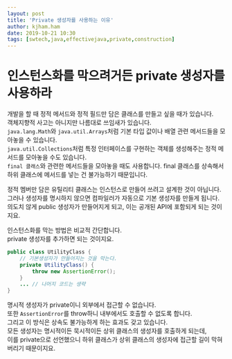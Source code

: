```yaml
---
layout: post
title: 'Private 생성자를 사용하는 이유'
author: kjham.ham
date: 2019-10-21 10:30
tags: [swtech,java,effectivejava,private,construction]
---
```


# 인스턴스화를 막으려거든 private 생성자를 사용하라  

개발을 할 때 정적 메서드와 정적 필드만 담은 클래스를 만들고 싶을 때가 있습니다.  
객체지향적 사고는 아니지만 나름대로 쓰임새가 있습니다.  
`java.lang.Math`와 `java.util.Arrays`처럼 기본 타입 값이나 배열 관련 메서드들을 모아놓을 수 있습니다.  
`java.util.Collections`처럼 특정 인터페이스를 구현하는 객체를 생성해주는 정적 메서드를 모아놓을 수도 있습니다.  
`final 클래스`와 관련한 메서드들을 모아놓을 때도 사용합니다. final 클래스를 상속해서 하위 클래스에 메서드를 넣는 건 불가능하기 때문입니다.  

정적 멤버만 담은 유틸리티 클래스는 인스턴스로 만들어 쓰려고 설계한 것이 아닙니다.  
그러나 생성자를 명시하지 않으면 컴파일러가 자동으로 기본 생성자를 만들게 됩니다.  
의도치 않게 public 생성자가 만들어지게 되고, 이는 공개된 API에 포함되게 되는 것이지요.  

인스턴스화를 막는 방법은 비교적 간단합니다.  
private 생성자를 추가하면 되는 것이지요.  
~~~java
public class UtilityClass {
    // 기본생성자가 만들어지는 것을 막는다.
    private UtilityClass() {
        throw new AssertionError();
    }
    ... // 나머지 코드는 생략
}
~~~

명시적 생성자가 private이니 외부에서 접근할 수 없습니다.  
또한 `AssertionError`를 throw하니 내부에서도 호출할 수 없도록 합니다.  
그리고 이 방식은 상속도 불가능하게 하는 효과도 갖고 있습니다.  
모든 생성자는 명시적이든 묵시적이든 상위 클래스의 생성자를 호출하게 되는데,  
이를 private으로 선언했으니 하위 클래스가 상위 클래스의 생성자에 접근할 길이 막혀버리기 때문이지요.  